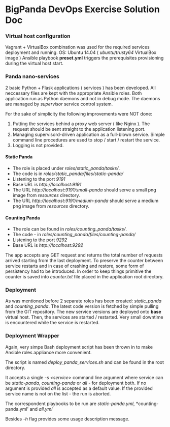 # BigPanda DevOps Exercise Solution Doc

### Virtual host configuration

Vagrant + VirtualBox combination was used for the required services deployment and running.
OS: Ubuntu 14.04 ( *ubuntu/trusty64* VirtualBox image )
Ansible playbook **preset.yml** triggers the prerequisites provisioning during the virtual host start.

### Panda nano-services

2 basic Python + Flask applications ( services ) has been developed. All neccessary files are kept with the
appropriate Ansible roles.
Both application run as Python daemons and not in debug mode. The daemons are managed by *supervisor* service control
system.

For the sake of simplicity the following improvements were NOT done:

1. Putting the services behind a proxy web server ( like Nginx ). The request should be sent straight to the application
   listening port.
1. Managing supervisord-driven application as a full-blown service.  Simple command line procedures are used to stop /
   start / restart the service.
1. Logging is not provided.

#### Static Panda

* The role is placed under *roles/static_panda/tasks/*.
* The code is in *roles/static_panda/files/static-panda/*
* Listening to the port *9191*
* Base URL is *http://localhost:9191*
* The URL *http://localhost:9191/small-panda* should serve a small png image from *resources* directory.
* The URL *http://localhost:9191/medium-panda* should serve a medium png image from *resources* directory.

#### Counting Panda

* The role can be found in *roles/counting_panda/tasks/*.
* The code - in *roles/counting_panda/files/counting-panda/*
* Listening to the port *9292*
* Base URL is *http://localhost:9292*

The app accepts any GET request and returns the total number of requests arrived starting from the last deployment.
To preserve the counter between service restarts and in case of crashing and restore, some form of persistency had to be
introduced. 
In order to keep things primitive the counter is saved into *counter.txt* file placed in the application root directory.

### Deployment
As was mentioned before 2 separate roles has been created: *static_panda* and *counting_panda*.
The latest code version is fetched by simple pulling from the GIT repository.
The new service versions are deployed onto **base** virtual host.
Then, the services are started / restarted. Very small downtime is encountered while the service is restarted.

### Deployment Wrapper
Again, very simpe Bash deployment script has been thrown in to make Ansible roles appliance more convenient.

The script is named *deploy_panda_services.sh* and can be found in the root directory.

It accepts a single *-s \<service\>* command line argument where service can be *static-panda*, *counting-panda* or
*all* - for deployment both. If no argument is provided *all* is accepted as a default value.
If the provided service name is not on the list - the run is aborted.

The correspondent playbooks to be run are *static-panda.yml*, *counting-panda.yml' and *all.yml*

Besides *-h* flag provides some usage description message.


